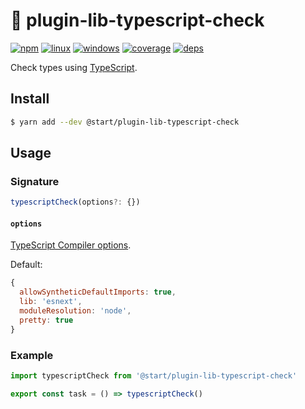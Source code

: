 # 🚷 plugin-lib-typescript-check

[![npm](https://img.shields.io/npm/v/@start/plugin-lib-typescript-check.svg?style=flat-square)](https://www.npmjs.com/package/@start/plugin-lib-typescript-check) [![linux](https://img.shields.io/travis/deepsweet/start/master.svg?label=linux&style=flat-square)](https://travis-ci.org/deepsweet/start) [![windows](https://img.shields.io/appveyor/ci/deepsweet/start/master.svg?label=windows&style=flat-square)](https://ci.appveyor.com/project/deepsweet/start) [![coverage](https://img.shields.io/codecov/c/github/deepsweet/start/master.svg?style=flat-square)](https://codecov.io/github/deepsweet/start) [![deps](https://david-dm.org/deepsweet/start.svg?path=packages/plugin-lib-typescript-check&style=flat-square)](https://david-dm.org/deepsweet/start?path=packages/plugin-lib-typescript-check)

Check types using [TypeScript](https://www.typescriptlang.org/).

## Install

```sh
$ yarn add --dev @start/plugin-lib-typescript-check
```

## Usage

### Signature

```ts
typescriptCheck(options?: {})
```

#### `options`

[TypeScript Compiler options](https://www.typescriptlang.org/docs/handbook/compiler-options.html).

Default:

```js
{
  allowSyntheticDefaultImports: true,
  lib: 'esnext',
  moduleResolution: 'node',
  pretty: true
}
```

### Example

```js
import typescriptCheck from '@start/plugin-lib-typescript-check'

export const task = () => typescriptCheck()
```
